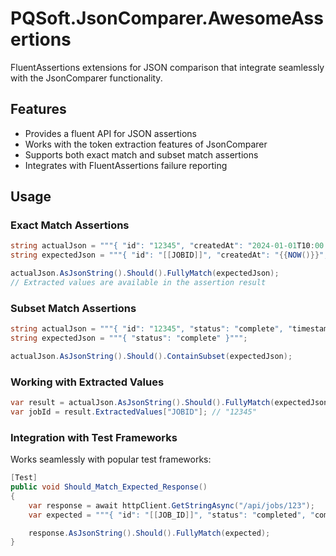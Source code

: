 # PQSoft.JsonComparer.AwesomeAssertions

FluentAssertions extensions for JSON comparison that integrate seamlessly with
the JsonComparer functionality.

## Features

- Provides a fluent API for JSON assertions
- Works with the token extraction features of JsonComparer
- Supports both exact match and subset match assertions
- Integrates with FluentAssertions failure reporting

## Usage

### Exact Match Assertions

```csharp
string actualJson = """{ "id": "12345", "createdAt": "2024-01-01T10:00:00.000+00:00", "status": "complete" }""";
string expectedJson = """{ "id": "[[JOBID]]", "createdAt": "{{NOW()}}", "status": "complete" }""";

actualJson.AsJsonString().Should().FullyMatch(expectedJson);
// Extracted values are available in the assertion result
```

### Subset Match Assertions

```csharp
string actualJson = """{ "id": "12345", "status": "complete", "timestamp": "2024-01-01" }""";
string expectedJson = """{ "status": "complete" }""";

actualJson.AsJsonString().Should().ContainSubset(expectedJson);
```

### Working with Extracted Values

```csharp
var result = actualJson.AsJsonString().Should().FullyMatch(expectedJson);
var jobId = result.ExtractedValues["JOBID"]; // "12345"
```

### Integration with Test Frameworks

Works seamlessly with popular test frameworks:

```csharp
[Test]
public void Should_Match_Expected_Response()
{
    var response = await httpClient.GetStringAsync("/api/jobs/123");
    var expected = """{ "id": "[[JOB_ID]]", "status": "completed", "completedAt": "{{NOW()}}" }""";

    response.AsJsonString().Should().FullyMatch(expected);
}
```
